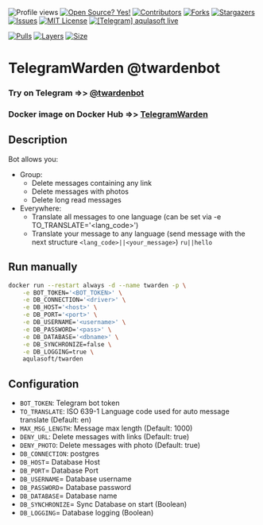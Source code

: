 <!--
*** I'm using markdown "reference style" links for readability.
*** Reference links are enclosed in brackets [ ] instead of parentheses ( ).
*** See the bottom of this document for the declaration of the reference variables
*** for contributors-url, forks-url, etc. This is an optional, concise syntax you may use.
*** https://www.markdownguide.org/basic-syntax/#reference-style-links
-->

![Profile views](https://gpvc.arturio.dev/aqulasoftTgWarden)
[![Open Source? Yes!](https://badgen.net/badge/Open%20Source%20%3F/Yes%21/blue?icon=github)](https://github.com/aqulasoft/telegramwarden/)
[![Contributors][contributors-shield]][contributors-url]
[![Forks][forks-shield]][forks-url]
[![Stargazers][stars-shield]][stars-url]
[![Issues][issues-shield]][issues-url]
[![MIT License][license-shield]][license-url]
[![[Telegram] aqulasoft live][telegram-shield]][telegram-url]

[![Pulls](https://shields.beevelop.com/docker/pulls/aqulasoft/twarden.svg?style=flat-square)](https://hub.docker.com/repository/docker/aqulasoft/twarden)
[![Layers](https://shields.beevelop.com/docker/image/layers/aqulasoft/twarden/latest.svg?style=flat-square)](https://hub.docker.com/repository/docker/aqulasoft/twarden)
[![Size](https://shields.beevelop.com/docker/image/image-size/aqulasoft/twarden/latest.svg?style=flat-square)](https://hub.docker.com/repository/docker/aqulasoft/twarden)

<!-- MARKDOWN LINKS & IMAGES -->
<!-- https://www.markdownguide.org/basic-syntax/#reference-style-links -->

[contributors-shield]: https://img.shields.io/github/contributors/aqulasoft/telegramwarden.svg
[contributors-url]: https://github.com/aqulasoft/telegramwarden/graphs/contributors
[forks-shield]: https://img.shields.io/github/forks/aqulasoft/telegramwarden.svg
[forks-url]: https://github.com/aqulasoft/telegramwarden/network/members
[stars-shield]: https://img.shields.io/github/stars/aqulasoft/telegramwarden.svg
[stars-url]: https://github.com/aqulasoft/telegramwarden/stargazers
[issues-shield]: https://img.shields.io/github/issues/aqulasoft/telegramwarden.svg
[issues-url]: https://github.com/aqulasoft/telegramwarden/issues
[license-shield]: https://img.shields.io/github/license/aqulasoft/telegramwarden.svg
[license-url]: https://github.com/aqulasoft/telegramwarden/blob/master/LICENSE.txt
[telegram-shield]: https://img.shields.io/badge/telegram-aqulasoft-blue.svg
[telegram-url]: https://t.me/aqulasoft

# TelegramWarden @twardenbot

### Try on Telegram =>> [@twardenbot](https://t.me/twardenbot)

###  Docker image on Docker Hub =>> [TelegramWarden](https://hub.docker.com/repository/docker/aqulasoft/twarden)

## Description
Bot allows you:
* Group:
    * Delete messages containing any link
    * Delete messages with photos
    * Delete long read messages
* Everywhere:
    * Translate all messages to one language (can be set via -e TO_TRANSLATE='<lang_code>')
    * Translate your message to any language (send message with the next structure ```<lang_code>||<your_message>```)
```ru||hello```

## Run manually

```bash
docker run --restart always -d --name twarden -p \
    -e BOT_TOKEN='<BOT_TOKEN>' \
    -e DB_CONNECTION='<driver>' \
    -e DB_HOST='<host>' \
    -e DB_PORT='<port>' \
    -e DB_USERNAME='<username>' \
    -e DB_PASSWORD='<pass>' \
    -e DB_DATABASE='<dbname>' \
    -e DB_SYNCHRONIZE=false \
    -e DB_LOGGING=true \
    aqulasoft/twarden
```


## Configuration

- `BOT_TOKEN`: Telegram bot token
- `TO_TRANSLATE`: ISO 639-1 Language code used for auto message translate (Default: en)
- `MAX_MSG_LENGTH`: Message max length (Default: 1000)
- `DENY_URL`: Delete messages with links (Default: true)
- `DENY_PHOTO`: Delete messages with photo (Default: true)
- `DB_CONNECTION`: postgres
- `DB_HOST`= Database Host
- `DB_PORT`= Database Port
- `DB_USERNAME`= Database username
- `DB_PASSWORD`= Database password
- `DB_DATABASE`= Database name
- `DB_SYNCHRONIZE`= Sync Database on start (Boolean)
- `DB_LOGGING`= Database logging (Boolean)
